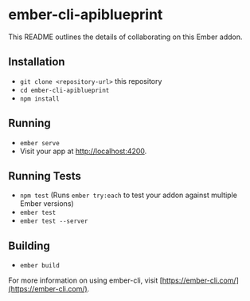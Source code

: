 # ember-cli-apiblueprint

This README outlines the details of collaborating on this Ember addon.

## Installation

* `git clone <repository-url>` this repository
* `cd ember-cli-apiblueprint`
* `npm install`

## Running

* `ember serve`
* Visit your app at [http://localhost:4200](http://localhost:4200).

## Running Tests

* `npm test` (Runs `ember try:each` to test your addon against multiple Ember versions)
* `ember test`
* `ember test --server`

## Building

* `ember build`

For more information on using ember-cli, visit [https://ember-cli.com/](https://ember-cli.com/).
